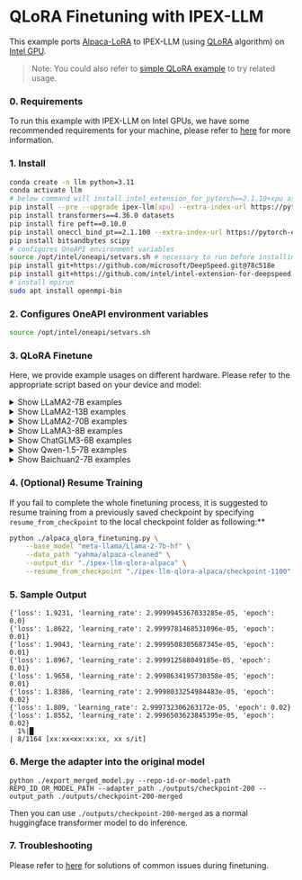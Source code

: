 # QLoRA Finetuning with IPEX-LLM

This example ports [Alpaca-LoRA](https://github.com/tloen/alpaca-lora/tree/main) to IPEX-LLM (using [QLoRA](https://arxiv.org/abs/2305.14314) algorithm) on [Intel GPU](../../../README.md).

> Note: You could also refer to [simple QLoRA example](../simple-example/) to try related usage.

### 0. Requirements

To run this example with IPEX-LLM on Intel GPUs, we have some recommended requirements for your machine, please refer to [here](../../../README.md#requirements) for more information.

### 1. Install

```bash
conda create -n llm python=3.11
conda activate llm
# below command will install intel_extension_for_pytorch==2.1.10+xpu as default
pip install --pre --upgrade ipex-llm[xpu] --extra-index-url https://pytorch-extension.intel.com/release-whl/stable/xpu/us/
pip install transformers==4.36.0 datasets
pip install fire peft==0.10.0
pip install oneccl_bind_pt==2.1.100 --extra-index-url https://pytorch-extension.intel.com/release-whl/stable/xpu/us/ # necessary to run distributed finetuning
pip install bitsandbytes scipy
# configures OneAPI environment variables
source /opt/intel/oneapi/setvars.sh # necessary to run before installing deepspeed
pip install git+https://github.com/microsoft/DeepSpeed.git@78c518e
pip install git+https://github.com/intel/intel-extension-for-deepspeed.git@ec33277
# install mpirun
sudo apt install openmpi-bin
```

### 2. Configures OneAPI environment variables

```bash
source /opt/intel/oneapi/setvars.sh
```

### 3. QLoRA Finetune

Here, we provide example usages on different hardware. Please refer to the appropriate script based on your device and model:

<details>
  <summary> Show LLaMA2-7B examples </summary>

##### Finetuning LLaMA2-7B on single Arc A770

```bash
bash qlora_finetune_llama2_7b_arc_1_card.sh
```

##### Finetuning LLaMA2-7B on two Arc A770

```bash
bash qlora_finetune_llama2_7b_arc_2_card.sh
```

##### Finetuning LLaMA2-7B on single Data Center GPU Flex 170

```bash
bash qlora_finetune_llama2_7b_flex_170_1_card.sh
```

##### Finetuning LLaMA2-7B on three Data Center GPU Flex 170

```bash
bash qlora_finetune_llama2_7b_flex_170_3_card.sh
```

##### Finetuning LLaMA2-7B on single Intel Data Center GPU Max 1100

```bash
bash qlora_finetune_llama2_7b_pvc_1100_1_card.sh
```

##### Finetuning LLaMA2-7B on four Intel Data Center GPU Max 1100

```bash
bash qlora_finetune_llama2_7b_pvc_1100_4_card.sh
```

##### Finetuning LLaMA2-7B on single Intel Data Center GPU Max 1550

```bash
bash qlora_finetune_llama2_7b_pvc_1550_1_card.sh
```

##### Finetuning LLaMA2-7B on four Intel Data Center GPU Max 1550

```bash
bash qlora_finetune_llama2_7b_pvc_1550_4_card.sh
```

</details>

<details>
  <summary> Show LLaMA2-13B examples </summary>

##### Finetuning LLaMA2-13B on single tile of Intel Data Center GPU Max 1550

```bash
bash qlora_finetune_llama2_13b_pvc_1550_1_tile.sh
```

##### Finetuning LLaMA2-13B on single Intel Data Center GPU Max 1550

```bash
bash qlora_finetune_llama2_13b_pvc_1550_1_card.sh
```

##### Finetuning LLaMA2-13B on four Intel Data Center GPU Max 1550

```bash
bash qlora_finetune_llama2_13b_pvc_1550_4_card.sh
```

</details>

<details>
  <summary> Show LLaMA2-70B examples </summary>

Different from `LLaMA2-7B` and `LLaMA2-13B`, it is recommonded to save the model with ipex-llm low-bit optimization first to avoid large amount of CPU memory usage. And DeepSpeed ZeRO2 technology is used during finetuning.

##### Finetuning LLaMA2-70B on one Intel Data Center GPU Max 1550

```bash
bash qlora_finetune_llama2_70b_pvc_1550_1_card.sh
```

##### Finetuning LLaMA2-70B on four Intel Data Center GPU Max 1550

```bash
bash qlora_finetune_llama2_70b_pvc_1550_4_card.sh
```

</details>

<details>
  <summary> Show LLaMA3-8B examples </summary>

##### Finetuning LLaMA3-8B on single Arc A770

```bash
bash qlora_finetune_llama3_8b_arc_1_card.sh
```

</details>

<details>
  <summary> Show ChatGLM3-6B examples </summary>

##### Finetuning ChatGLM3-6B examples on single Arc A770

```bash
bash qlora_finetune_chatglm3_6b_arc_1_card.sh
```

</details>

<details>
  <summary> Show Qwen-1.5-7B examples </summary>

##### Finetuning Qwen-1.5-7B examples on single Arc A770

Install transformers 4.37.0

```bash
pip install transformers==4.37.0
```

```bash
bash qlora_finetune_qwen15_7b_arc_1_card.sh
```

</details>

<details>
  <summary> Show Baichuan2-7B examples </summary>

##### Finetuning Baichuan2-7B examples on single Arc A770

Please download [Baichuan2-7B-Chat](https://huggingface.co/baichuan-inc/Baichuan2-7B-Chat). Modify `modeling_baichuan.py` in model dir. Add following 2 lines into Line 234. This change fixes [Baichuan2 type mismatch issue](https://github.com/baichuan-inc/Baichuan2/issues/291).

```python
if(attention_mask.dtype != query_states.dtype):
    attention_mask = attention_mask.to(query_states.dtype)
```

After modification, line 234-236 should look like below.

```python
with torch.backends.cuda.sdp_kernel(enable_flash=True, enable_math=True, enable_mem_efficient=True):
    if(attention_mask.dtype != query_states.dtype):
        attention_mask = attention_mask.to(query_states.dtype)
    attn_output = F.scaled_dot_product_attention(query_states, key_states, value_states, attn_mask = attention_mask)
```
Modify `--base_model` in `qlora_finetune_baichuan2_7b_arc_1_card.sh`. Then, launch finetune.

```bash
bash qlora_finetune_baichuan2_7b_arc_1_card.sh
```

</details>

### 4. (Optional) Resume Training

If you fail to complete the whole finetuning process, it is suggested to resume training from a previously saved checkpoint by specifying `resume_from_checkpoint` to the local checkpoint folder as following:**

```bash
python ./alpaca_qlora_finetuning.py \
    --base_model "meta-llama/Llama-2-7b-hf" \
    --data_path "yahma/alpaca-cleaned" \
    --output_dir "./ipex-llm-qlora-alpaca" \
    --resume_from_checkpoint "./ipex-llm-qlora-alpaca/checkpoint-1100"
```

### 5. Sample Output

```log
{'loss': 1.9231, 'learning_rate': 2.9999945367033285e-05, 'epoch': 0.0}                                                                                                                          
{'loss': 1.8622, 'learning_rate': 2.9999781468531096e-05, 'epoch': 0.01}                                                                                                                         
{'loss': 1.9043, 'learning_rate': 2.9999508305687345e-05, 'epoch': 0.01}                                                                                                                         
{'loss': 1.8967, 'learning_rate': 2.999912588049185e-05, 'epoch': 0.01}                                                                                                                          
{'loss': 1.9658, 'learning_rate': 2.9998634195730358e-05, 'epoch': 0.01}                                                                                                                         
{'loss': 1.8386, 'learning_rate': 2.9998033254984483e-05, 'epoch': 0.02}                                                                                                                         
{'loss': 1.809, 'learning_rate': 2.999732306263172e-05, 'epoch': 0.02}                                                                                                                           
{'loss': 1.8552, 'learning_rate': 2.9996503623845395e-05, 'epoch': 0.02}                                                                                                                         
  1%|█                                                                                                                                                         | 8/1164 [xx:xx<xx:xx:xx, xx s/it]
```

### 6. Merge the adapter into the original model

```
python ./export_merged_model.py --repo-id-or-model-path REPO_ID_OR_MODEL_PATH --adapter_path ./outputs/checkpoint-200 --output_path ./outputs/checkpoint-200-merged
```

Then you can use `./outputs/checkpoint-200-merged` as a normal huggingface transformer model to do inference.

### 7. Troubleshooting

Please refer to [here](../../README.md#troubleshooting) for solutions of common issues during finetuning.
